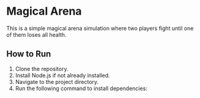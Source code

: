 # Magical Arena

This is a simple magical arena simulation where two players fight until one of them loses all health.

## How to Run

1. Clone the repository.
2. Install Node.js if not already installed.
3. Navigate to the project directory.
4. Run the following command to install dependencies:

